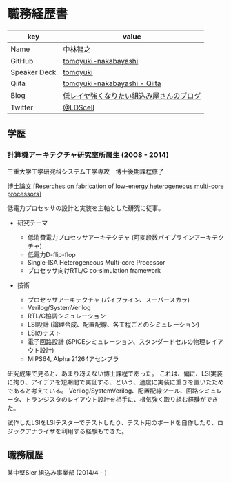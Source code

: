# 職務経歴書

|key|value|
|---|-----|
|Name|中林智之|
|GitHub|[tomoyuki-nakabayashi](https://github.com/tomoyuki-nakabayashi)|
|Speaker Deck|[tomoyuki](https://speakerdeck.com/tomoyuki)|
|Qiita|[tomoyuki-nakabayashi \- Qiita](https://qiita.com/tomoyuki-nakabayashi)|
|Blog|[低レイヤ強くなりたい組込み屋さんのブログ](https://tomo-wait-for-it-yuki.hatenablog.com/)|
|Twitter|[@LDScell](https://twitter.com/LDScell)|

## 学歴

### 計算機アーキテクチャ研究室所属生 (2008 - 2014)

三重大学工学研究科システム工学専攻　博士後期課程修了

[博士論文 \[Reserches on fabrication of low-energy heterogeneous multi-core processors\]](http://www.arch.info.mie-u.ac.jp/project/GradThesis//db/100003.pdf)

低電力プロセッサの設計と実装を主軸とした研究に従事。

- 研究テーマ
  - 低消費電力プロセッサアーキテクチャ (可変段数パイプラインアーキテクチャ)
  - 低電力D-flip-flop
  - Single-ISA Heterogeneous Multi-core Processor
  - プロセッサ向けRTL/C co-simulation framework

- 技術
  - プロセッサアーキテクチャ (パイプライン、スーパースカラ)
  - Verilog/SystemVerilog
  - RTL/C協調シミュレーション
  - LSI設計 (論理合成、配置配線、各工程ごとのシミュレーション)
  - LSIのテスト
  - 電子回路設計 (SPICEシミュレーション、スタンダードセルの物理レイアウト設計)
  - MIPS64, Alpha 21264アセンブラ

研究成果で見ると、あまり冴えない博士課程であった。
これは、偏に、LSI実装に拘り、アイデアを短期間で実証する、という、過度に実装に重きを置いたためであると考えている。
Verilog/SystemVerilog、配置配線ツール、回路シミュレータ、トランジスタのレイアウト設計を相手に、根気強く取り組む経験ができた。

試作したLSIをLSIテスターでテストしたり、テスト用のボードを自作したり、ロジックアナライザを利用する経験もできた。

## 職務履歴

某中堅SIer 組込み事業部 (2014/4 - )
